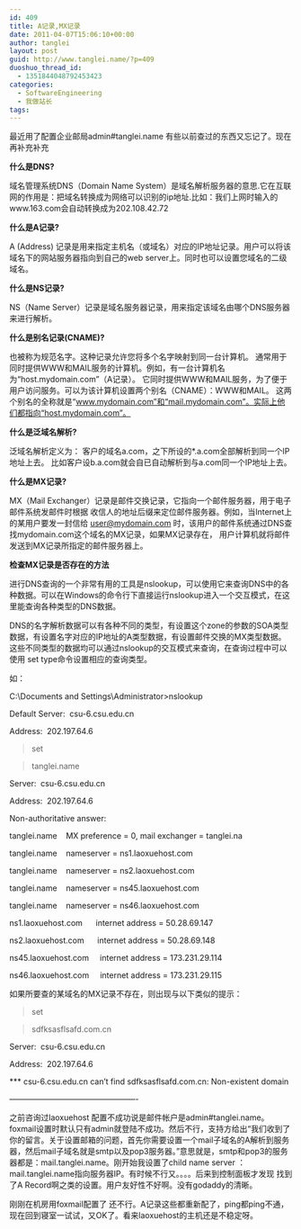 ```yaml
---
id: 409
title: A记录,MX记录
date: 2011-04-07T15:06:10+00:00
author: tanglei
layout: post
guid: http://www.tanglei.name/?p=409
duoshuo_thread_id:
  - 1351844048792453423
categories:
  - SoftwareEngineering
  - 我做站长
tags:
---
```

最近用了配置企业邮局admin#tanglei.name 有些以前查过的东西又忘记了。现在再补充补充

**什么是DNS?**
  
域名管理系统DNS（Domain Name System）是域名解析服务器的意思.它在互联网的作用是：把域名转换成为网络可以识别的ip地址.比如：我们上网时输入的www.163.com会自动转换成为202.108.42.72

**什么是A记录?**
  
A (Address) 记录是用来指定主机名（或域名）对应的IP地址记录。用户可以将该域名下的网站服务器指向到自己的web server上。同时也可以设置您域名的二级域名。

**什么是NS记录?**
  
NS（Name Server）记录是域名服务器记录，用来指定该域名由哪个DNS服务器来进行解析。

**什么是别名记录(CNAME)?**
  
也被称为规范名字。这种记录允许您将多个名字映射到同一台计算机。 通常用于同时提供WWW和MAIL服务的计算机。例如，有一台计算机名为“host.mydomain.com”（A记录）。 它同时提供WWW和MAIL服务，为了便于用户访问服务。可以为该计算机设置两个别名（CNAME）：WWW和MAIL。 这两个别名的全称就是“www.mydomain.com”和“mail.mydomain.com”。实际上他们都指向“host.mydomain.com”。

**什么是泛域名解析?**
  
泛域名解析定义为： 客户的域名a.com，之下所设的*.a.com全部解析到同一个IP地址上去。 比如客户设b.a.com就会自已自动解析到与a.com同一个IP地址上去。

**什么是MX记录?**
  
MX（Mail Exchanger）记录是邮件交换记录，它指向一个邮件服务器，用于电子邮件系统发邮件时根据 收信人的地址后缀来定位邮件服务器。例如，当Internet上的某用户要发一封信给 user@mydomain.com 时，该用户的邮件系统通过DNS查找mydomain.com这个域名的MX记录，如果MX记录存在， 用户计算机就将邮件发送到MX记录所指定的邮件服务器上。

**检查****MX****记录是否存在的方法**
  
进行DNS查询的一个非常有用的工具是nslookup，可以使用它来查询DNS中的各种数据。可以在Windows的命令行下直接运行nslookup进入一个交互模式，在这里能查询各种类型的DNS数据。
  
DNS的名字解析数据可以有各种不同的类型，有设置这个zone的参数的SOA类型数据，有设置名字对应的IP地址的A类型数据，有设置邮件交换的MX类型数据。这些不同类型的数据均可以通过nslookup的交互模式来查询，在查询过程中可以使用 set type命令设置相应的查询类型。
  
如：
  
C:\Documents and Settings\Administrator>nslookup

Default Server:  csu-6.csu.edu.cn

Address:  202.197.64.6

> set

> tanglei.name

Server:  csu-6.csu.edu.cn

Address:  202.197.64.6

Non-authoritative answer:

tanglei.name    MX preference = 0, mail exchanger = tanglei.na

tanglei.name    nameserver = ns1.laoxuehost.com

tanglei.name    nameserver = ns2.laoxuehost.com

tanglei.name    nameserver = ns45.laoxuehost.com

tanglei.name    nameserver = ns46.laoxuehost.com

ns1.laoxuehost.com      internet address = 50.28.69.147

ns2.laoxuehost.com      internet address = 50.28.69.148

ns45.laoxuehost.com     internet address = 173.231.29.114

ns46.laoxuehost.com     internet address = 173.231.29.115

如果所要查的某域名的MX记录不存在，则出现与以下类似的提示：
  
> set

> sdfksasflsafd.com.cn

Server:  csu-6.csu.edu.cn

Address:  202.197.64.6

\*** csu-6.csu.edu.cn can&#8217;t find sdfksasflsafd.com.cn: Non-existent domain
  
&#8212;&#8212;&#8212;&#8212;&#8212;&#8212;&#8212;&#8212;&#8212;&#8212;&#8212;&#8212;&#8212;&#8212;&#8212;&#8212;-

之前咨询过laoxuehost 配置不成功说是邮件帐户是admin#tanglei.name。foxmail设置时默认只有admin就登陆不成功。然后不行，支持方给出“我们收到了你的留言。关于设置邮箱的问题，首先你需要设置一个mail子域名的A解析到服务器，然后mail子域名就是smtp以及pop3服务器。”意思就是，smtp和pop3的服务器都是：mail.tanglei.name。刚开始我设置了child name server ：mail.tanglei.name指向服务器IP。有时候不行又。。。。后来到控制面板才发现 找到了A Record啊之类的设置。用户友好性不好啊。没有godaddy的清晰。

刚刚在机房用foxmail配置了 还不行。A记录这些都重新配了，ping都ping不通，现在回到寝室一试试，又OK了。看来laoxuehost的主机还是不稳定呀。

